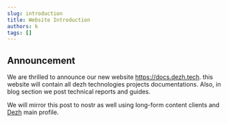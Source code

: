 ```yaml
---
slug: introduction
title: Website Introduction
authors: k
tags: []
---
```


## Announcement

We are thrilled to announce our new website https://docs.dezh.tech. this website will contain all dezh technologies projects documentations. Also, in blog section we post technical reports and guides.

We will mirror this post to nostr as well using long-form content clients and [Dezh](https://njump.me/dezh.tech) main profile.
